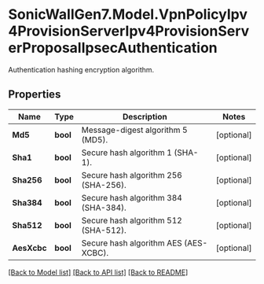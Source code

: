 # SonicWallGen7.Model.VpnPolicyIpv4ProvisionServerIpv4ProvisionServerProposalIpsecAuthentication
Authentication hashing encryption algorithm.

## Properties

Name | Type | Description | Notes
------------ | ------------- | ------------- | -------------
**Md5** | **bool** | Message-digest algorithm 5 (MD5). | [optional] 
**Sha1** | **bool** | Secure hash algorithm 1 (SHA-1). | [optional] 
**Sha256** | **bool** | Secure hash algorithm 256 (SHA-256). | [optional] 
**Sha384** | **bool** | Secure hash algorithm 384 (SHA-384). | [optional] 
**Sha512** | **bool** | Secure hash algorithm 512 (SHA-512). | [optional] 
**AesXcbc** | **bool** | Secure hash algorithm AES (AES-XCBC). | [optional] 

[[Back to Model list]](../README.md#documentation-for-models) [[Back to API list]](../README.md#documentation-for-api-endpoints) [[Back to README]](../README.md)

